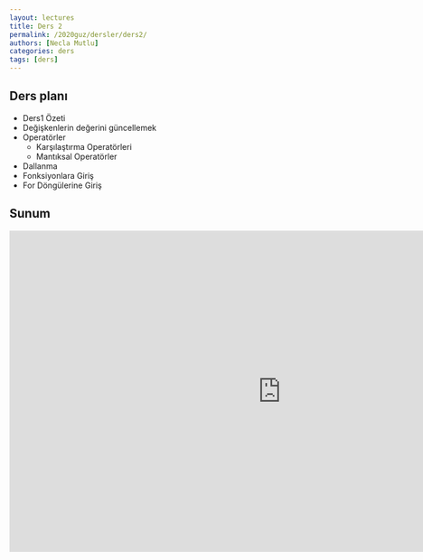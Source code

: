 ```yaml
---
layout: lectures
title: Ders 2
permalink: /2020guz/dersler/ders2/
authors: [Necla Mutlu]
categories: ders
tags: [ders]
---
```


## Ders planı
- Ders1 Özeti
- Değişkenlerin değerini güncellemek
- Operatörler
    - Karşılaştırma Operatörleri
    - Mantıksal Operatörler
- Dallanma
- Fonksiyonlara Giriş
- For Döngülerine Giriş

## Sunum
<iframe src="https://docs.google.com/presentation/d/e/2PACX-1vTRLDp6l_69vLmX_YFn-r3t7lMAyE8hFsT0KnAumbNlevEdNx3hnHbXtc_fNiDXMInX-wIW4go618CU/embed?start=false&loop=false&delayms=3000" frameborder="0" width="960" height="569" allowfullscreen="true" mozallowfullscreen="true" webkitallowfullscreen="true"></iframe>
